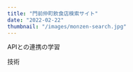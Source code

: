 ```yaml
---
title: "門前仲町飲食店検索サイト"
date: "2022-02-22"
thumbnail: "/images/monzen-search.jpg"
---
```


APIとの連携の学習

技術